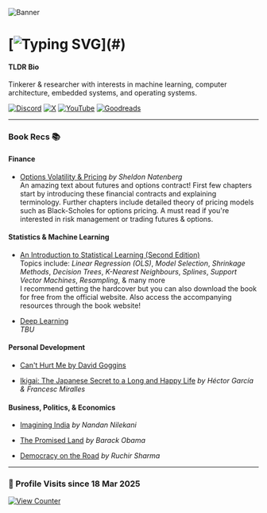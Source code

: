<!-- [![Typing SVG](https://readme-typing-svg.demolab.com?font=Inter&weight=700&duration=2000&pause=5000&color=8A2FFF&vCenter=true&width=435&lines=Hi%2C+I'm+Rohan+%F0%9F%98%89;Welcome+to+my+Github+Page!)](https://git.io/typing-svg) -->
<!-- # Hi there 👋🏼 I'm Rohan! -->


![Banner](https://files.rohantinna.com/github-banner.jpg)
# [![Typing SVG](https://readme-typing-svg.demolab.com?font=Fira+Code&weight=600&size=24&duration=4000&pause=1000&color=000000&vCenter=true&repeat=false&width=435&height=30&lines=Hi+there+%F0%9F%91%8B%F0%9F%8F%BC+I'm+Rohan!)](#)

#### TLDR Bio

Tinkerer & researcher with interests in machine learning, computer architecture, embedded systems, and operating systems.

[![Discord](https://img.shields.io/badge/Connect_on_Discord-5865F2?logo=discord&logoColor=fff)](https://rohantinna.com/discord)
[![X](https://img.shields.io/badge/Follow%20%40rohantinna-000000?logo=x&logoColor=fff)](https://x.com/rohantinna)
[![YouTube](https://img.shields.io/youtube/channel/subscribers/UCKJigt09FQe4N_7UIQts6tg?label=YouTube&link=https%3A%2F%2Fyoutube.com%2F%40rohan_tinna)](https://youtube.com/@rohan_tinna)
[![Goodreads](https://img.shields.io/badge/Bookshelf-372213?logo=goodreads&logoColor=fff)](https://goodreads.com/rohantinna)

---

### Book Recs 📚

#### Finance
- [Options Volatility & Pricing](https://a.co/d/eYvVgtB) *by Sheldon Natenberg* <br/>
  An amazing text about futures and options contract! First few chapters start by introducing these financial contracts and explaining terminology. Further chapters include detailed theory of pricing models such as Black-Scholes for options pricing. A must read if you're interested in risk management or trading futures & options.

#### Statistics & Machine Learning
- [An Introduction to Statistical Learning (Second Edition)](https://www.statlearning.com) <br/>
  Topics include: _Linear Regression (OLS)_, _Model Selection_, _Shrinkage Methods_, _Decision Trees_, _K-Nearest Neighbours_, _Splines_, _Support Vector Machines_, _Resampling_, & many more <br/>
  I recommend getting the hardcover but you can also download the book for free from the official website. Also access the accompanying resources through the book website!
  
 - [Deep Learning](https://www.deeplearningbook.org) <br/>
_TBU_


#### Personal Development
- [Can't Hurt Me by David Goggins](https://www.audible.in/pd/Cant-Hurt-Me-Audiobook/B07KKP5V5Q?action_code=ASSGB149080119000H&share_location=pdp)

- [Ikigai: The Japanese Secret to a Long and Happy Life](#) *by Héctor García & Francesc Miralles*

#### Business, Politics, & Economics
- [Imagining India](#) *by Nandan Nilekani*

- [The Promised Land](#) *by Barack Obama*

- [Democracy on the Road](#) *by Ruchir Sharma*

---

### 👀 Profile Visits since 18 Mar 2025
[![View Counter](https://count.getloli.com/@rohantinna?name=rohantinna&theme=3d-num&padding=7&offset=0&align=top&scale=1&pixelated=1&darkmode=auto)](#)

<!--
### Stats ℹ️

![](https://github-readme-stats.vercel.app/api?username=rohantinna&theme=cobalt&hide_title=true&show_icons=true&include_all_commits=true&count_private=true)
-->
